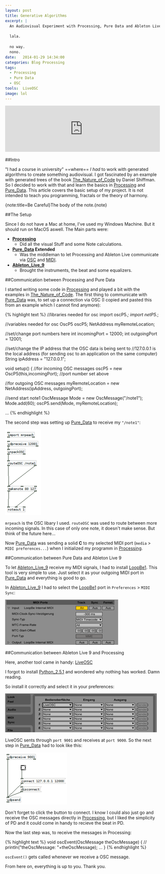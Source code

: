 ```yaml
---
layout: post
title: Generative Algorithms
excerpt: |
  An Audiovisual Experiment with Processing, Pure Data and Ableton Live 9.
  
  lala.

  no way.
  nono.
date:   2014-01-29 14:34:00
categories: Blog Processing
tags: 
  - Processing
  - Pure Data
  - OSC
tools:  LiveOSC
image: lol
---
```




<iframe width="100%" src="http://www.youtube.com/embed/JF1iBrVK50A?showinfo=0&controls=1&theme=light&color=white" frameborder="0" allowfullscreen></iframe>

##Intro

"I had a course in university" ==where== _I had_ to work with generated algorithms to create something audiovisual. I got fascinated by an example with generated trees of the book [The_Nature_of_Code] by Daniel Shiffman. So I decided to work with that and learn the basics in [Processing] and [Pure_Data]. This article covers the basic setup of my project. It is not intended to teach you programming, fractals or the theory of harmony. 

{note:title=Be Careful}The body of the note.{note}

##The Setup

Since I do not have a Mac at home, I've used my Windows Machine. But it should run on MacOS aswell. The Main parts were: 

* **[Processing]**
    - Did all the visual Stuff and some Note calculations.
* **[Pure_Data] Extended**
    - Was the middleman to let Processing and Ableton Live communicate via [OSC] and [MIDI].
* **[Ableton_Live_9]**
    - Brought the instruments, the beat and some equalizers.

##Communication between Processing and Pure Data

I started writing some code in [Processing] and played a bit with the examples in [The_Nature_of_Code]. The first thing to communicate with [Pure_Data] was, to set up a connection via OSC 
(I copied and pasted this from an example which I cannot find anymore):

{% highlight text %}
//libraries needed for osc
import oscP5.*;
import netP5.*;

//variables needed for osc
OscP5 oscP5;
NetAddress myRemoteLocation;

//set/change port numbers here
int incomingPort = 12000;
int outgoingPort = 12001;

//set/change the IP address that the OSC data is being sent to
//127.0.0.1 is the local address (for sending osc to an application on the same computer)
String ipAddress = "127.0.0.1";

void setup() {
  //for incoming OSC messages
  oscP5 = new OscP5(this,incomingPort); //port number set above
  
  //for outgoing OSC messages
  myRemoteLocation = new NetAddress(ipAddress, outgoingPort);
  
  //send start note1
  OscMessage Mode = new OscMessage("/note1");
  Mode.add(60);
  oscP5.send(Mode, myRemoteLocation);

  ...
{% endhighlight %}

The second step was setting up [Pure_Data] to receive my `"/note1"`:

![Setup of Pure Data Extended](/images/osc_setup_pde.png)

`mrpeach` is the OSC libary I used. `routeOSC` was used to route between more incoming signals. In this case of only one note, it doesn't make sense. But think of the future here...

Now [Pure_Data] was sending a solid **C** to my selected MIDI port (`media` > `MIDI preferences...`) when I initialized my programm in [Processing]. 

##Communication between Pure Data and Ableton Live 9

To let [Ableton_Live_9] receive my MIDI signals, I had to install [LoopBe1]. This tool is very simple to use. Just select it as your outgoing MIDI port in [Pure_Data] and everything is good to go.

In [Ableton_Live_9] I had to select the [LoopBe1] port in `Preferences` > `MIDI Sync`:

![MIDI Preferences of Ableton_Live_9](/images/ableton_live_midi_prefs.png)


##Communication between Ableton Live 9 and Processing

Here, another tool came in handy: [LiveOSC]

I forgot to install [Python_2.5.1] and wondered why nothing has worked. Damn reading.

So install it correctly and select it in your preferences:

![Midi Preferences of Ableton Live 9 for OSC](/images/ableton_live_osc_prefs.png) 

LiveOSC sents through `port 9001` and receives at `port 9000`. So the next step in [Pure_Data] had to look like this:

![Receiving OSC messages in Pure Data](/images/osc_setup_pde_02.png) 

Don't forget to click the button to connect. I know I could also just go and receive the OSC messages directly in [Processing], but I liked the simplicity of PD and it could come in handy to recieve the beat in PD.

Now the last step was, to receive the messages in Processing:

{% highlight text %}
void oscEvent(OscMessage theOscMessage) {
  // println("theOscMessage: "+theOscMessage);
  ...
}
{% endhighlight %}  

`oscEvent()` gets called whenever we receive a OSC message. 

From here on, everything is up to you. Thank you. 


[Processing]: http://processing.org/
[Pure_Data]: http://puredata.info/
[Ableton_Live_9]: https://www.ableton.com/de/live/new-in-9/
[The_Nature_of_Code]:http://natureofcode.com/book/
[OSC]: http://en.wikipedia.org/wiki/Open_Sound_Control
[MIDI]: http://en.wikipedia.org/wiki/Musical_Instrument_Digital_Interface
[LoopBe1]: http://www.nerds.de/en/download.html
[LiveOSC]: http://livecontrol.q3f.org/ableton-liveapi/liveosc/
[Python_2.5.1]: http://www.python.org/download/releases/2.5.1/


